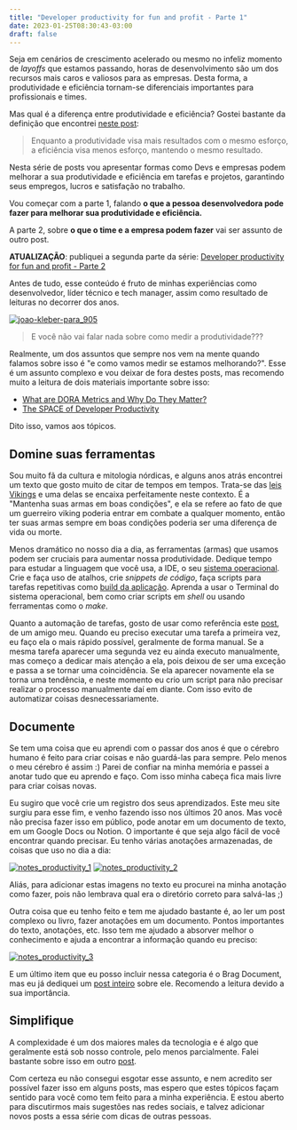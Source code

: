 ```yaml
---
title: "Developer productivity for fun and profit - Parte 1"
date: 2023-01-25T08:30:43-03:00
draft: false
---
```


Seja em cenários de crescimento acelerado ou mesmo no infeliz momento de *layoffs* que estamos passando, horas de desenvolvimento são um dos recursos mais caros e valiosos para as empresas. Desta forma, a produtividade e eficiência tornam-se diferenciais importantes para profissionais e times. 

Mas qual é a diferença entre produtividade e eficiência? Gostei bastante da definição que encontrei [neste post](https://medium.com/wise-engineering/platform-engineering-kpis-6a3215f0ee14):

> Enquanto a produtividade visa mais resultados com o mesmo esforço, a eficiência visa menos esforço, mantendo o mesmo resultado.

Nesta série de posts vou apresentar formas como Devs e empresas podem melhorar a sua produtividade e eficiência em tarefas e projetos, garantindo seus empregos, lucros e satisfação no trabalho.


Vou começar com a parte 1, falando **o que a pessoa desenvolvedora pode fazer para melhorar sua produtividade e eficiência.**

A parte 2, sobre **o que o time e a empresa podem fazer** vai ser assunto de outro post.

**ATUALIZAÇÃO**: publiquei a segunda parte da série: [Developer productivity for fun and profit - Parte 2](https://eltonminetto.dev/post/2023-08-01-developer-productivity-fun-profit-p2/)

Antes de tudo, esse conteúdo é fruto de minhas experiências como desenvolvedor, líder técnico e tech manager, assim como resultado de leituras no decorrer dos anos.

[![joao-kleber-para_905](/images/posts/joao-kleber-para_905.jpg)](/images/posts/joao-kleber-para_905.jpg)

> E você não vai falar nada sobre como medir a produtividade???

Realmente, um dos assuntos que sempre nos vem na mente quando falamos sobre isso é "e como vamos medir se estamos melhorando?". Esse é um assunto complexo e vou deixar de fora destes posts, mas recomendo muito a leitura de dois materiais importante sobre isso:

- [What are DORA Metrics and Why Do They Matter?](https://codeclimate.com/blog/dora-metrics/)
- [The SPACE of Developer Productivity](https://queue.acm.org/detail.cfm?id=3454124)

Dito isso, vamos aos tópicos. 


## Domine suas ferramentas

Sou muito fã da cultura e mitologia nórdicas, e alguns anos atrás encontrei um texto que gosto muito de citar de tempos em tempos. Trata-se das [leis Vikings](https://eltonminetto.dev/2012/06/21/as-leis-vikings/) e uma delas se encaixa perfeitamente neste contexto. É a "Mantenha suas armas em boas condições", e ela se refere ao fato de que um guerreiro viking poderia entrar em combate a qualquer momento, então ter suas armas sempre em boas condições poderia ser uma diferença de vida ou morte.

Menos dramático no nosso dia a dia, as ferramentas (armas) que usamos podem ser cruciais para aumentar nossa produtividade. Dedique tempo para estudar a linguagem que você usa, a IDE, o seu [sistema operacional](https://eltonminetto.dev/post/2018-09-06-windows-linux-mac/). Crie e faça uso de atalhos, crie *snippets de código*, faça scripts para tarefas repetitivas como [build da aplicação](https://eltonminetto.dev/post/2022-08-31-improve-local-development-tilt/). Aprenda a usar o Terminal do sistema operacional, bem como criar scripts em *shell* ou usando ferramentas como o *make*.

Quanto a automação de tarefas, gosto de usar como referência este [post](https://medium.com/@miere/regra-da-exce%C3%A7%C3%A3o-coincid%C3%AAncia-ou-tend%C3%AAncia-b0e8be7c0a01), de um amigo meu. Quando eu preciso executar uma tarefa a primeira vez, eu faço ela o mais rápido possível, geralmente de forma manual. Se a mesma tarefa aparecer uma segunda vez eu ainda executo manualmente, mas começo a dedicar mais atenção a ela, pois deixou de ser uma exceção e passa a se tornar uma coincidência. Se ela aparecer novamente ela se torna uma tendência, e neste momento eu crio um script para não precisar realizar o processo manualmente daí em diante. Com isso evito de automatizar coisas desnecessariamente.

## Documente

Se tem uma coisa que eu aprendi com o passar dos anos é que o cérebro humano é feito para criar coisas e não guardá-las para sempre. Pelo menos o meu cérebro é assim :) Parei de confiar na minha memória e passei a anotar tudo que eu aprendo e faço. Com isso minha cabeça fica mais livre para criar coisas novas.

Eu sugiro que você crie um registro dos seus aprendizados. Este meu site surgiu para esse fim, e venho fazendo isso nos últimos 20 anos. Mas você não precisa fazer isso em público, pode anotar em um documento de texto, em um Google Docs ou Notion. O importante é que seja algo fácil de você encontrar quando precisar. Eu tenho várias anotações armazenadas, de coisas que uso no dia a dia:

[![notes_productivity_1](/images/posts/notes_productivity_1.png)](/images/posts/notes_productivity_1.png)
[![notes_productivity_2](/images/posts/notes_productivity_2.png)](/images/posts/notes_productivity_2.png)

Aliás, para adicionar estas imagens no texto eu procurei na minha anotação como fazer, pois não lembrava qual era o diretório correto para salvá-las ;)

Outra coisa que eu tenho feito e tem me ajudado bastante é, ao ler um post complexo ou livro, fazer anotações em um documento. Pontos importantes do texto, anotações, etc. Isso tem me ajudado a absorver melhor o conhecimento e ajuda a encontrar a informação quando eu preciso:

[![notes_productivity_3](/images/posts/notes_productivity_3.png)](/images/posts/notes_productivity_3.png)

E um último item que eu posso incluir nessa categoria é o Brag Document, mas eu já dediquei um [post inteiro](https://eltonminetto.dev/post/2022-04-14-brag-document/) sobre ele. Recomendo a leitura devido a sua importância. 

## Simplifique

A complexidade é um dos maiores males da tecnologia e é algo que geralmente está sob nosso controle, pelo menos parcialmente. Falei bastante sobre isso em outro [post](https://eltonminetto.dev/post/2022-11-25-dicas-livros-complexidade/).

Com certeza eu não consegui esgotar esse assunto, e nem acredito ser possível fazer isso em alguns posts, mas espero que estes tópicos façam sentido para você como tem feito para a minha experiência. E estou aberto para discutirmos mais sugestões nas redes sociais, e talvez adicionar novos posts a essa série com dicas de outras pessoas.